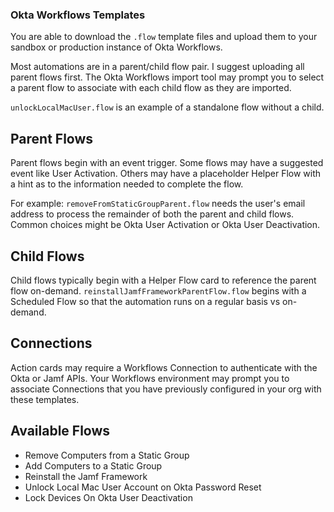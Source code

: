### Okta Workflows Templates

You are able to download the `.flow` template files and upload them to your sandbox or production instance of Okta Workflows.

Most automations are in a parent/child flow pair. I suggest uploading all parent flows first. The Okta Workflows import tool may prompt you to select a parent flow to associate with each child flow as they are imported.

`unlockLocalMacUser.flow` is an example of a standalone flow without a child.

## Parent Flows

Parent flows begin with an event trigger. Some flows may have a suggested event like User Activation. Others may have a placeholder Helper Flow with a hint as to the information needed to complete the flow. 

For example: `removeFromStaticGroupParent.flow` needs the user's email address to process the remainder of both the parent and child flows. Common choices might be Okta User Activation or Okta User Deactivation.

## Child Flows

Child flows typically begin with a Helper Flow card to reference the parent flow on-demand. `reinstallJamfFrameworkParentFlow.flow` begins with a Scheduled Flow so that the automation runs on a regular basis vs on-demand.

## Connections

Action cards may require a Workflows Connection to authenticate with the Okta or Jamf APIs. Your Workflows environment may prompt you to associate Connections that you have previously configured in your org with these templates.

## Available Flows

* Remove Computers from a Static Group
* Add Computers to a Static Group
* Reinstall the Jamf Framework
* Unlock Local Mac User Account on Okta Password Reset
* Lock Devices On Okta User Deactivation
